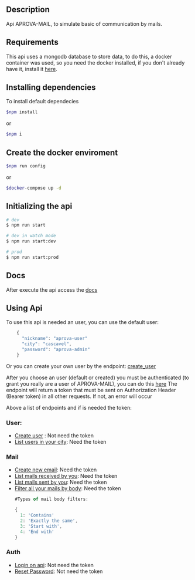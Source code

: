 ## Description

Api APROVA-MAIL, to simulate basic of communication by mails.

## Requirements

This api uses a mongodb database to store data, to do this, a docker container was used, so you need the docker installed, if you don't already have it, install it [here](https://docs.docker.com/get-docker/).

## Installing dependencies

To install default dependecies
``` bash
$npm install
```
or

``` bash
$npm i
```

## Create the docker enviroment 

``` bash
$npm run config
```
or
``` bash
$docker-compose up -d
```

## Initializing the api

``` bash
# dev
$ npm run start

# dev in watch mode
$ npm run start:dev

# prod
$ npm run start:prod
```

## Docs

After execute the api access the [docs](http://localhost:3000/docs)

## Using Api

To use this api is needed an user, you can use the default user: 
``` javascript
    {
      "nickname": "aprova-user"
      "city": "cascavel",
      "password": "aprova-admin"
    }
```

Or you can create your own user by the endpoint: 
[create_user](http://localhost:3000/docs/#/user/UserController_create)


After you choose an user (default or created) you must be authenticated (to grant you really are a user of APROVA-MAIL), you can do this [here](http://localhost:3000/docs/#/auth/AuthController_auth)
The endpoint will return a token that must be sent on Authorization Header (Bearer token) in all other requests. If not, an error will occur

Above a list of endpoints and if is needed the token:

### User:
  * [Create user](http://localhost:3000/docs/#/user/UserController_create) : Not need the token
  *  [List users in your city](http://localhost:3000/docs/#/user/UserController_listByCity): Need the token

### Mail
  * [Create new email](http://localhost:3000/docs/#/mail/MailController_create): Need the token
  * [List mails received by you](http://localhost:3000/docs/#/mail/MailController_listMyReceived): Need the token
  * [List mails sent by you](http://localhost:3000/docs/#/mail/MailController_listMySent): Need the token
  * [Filter all your mails by body](http://localhost:3000/docs/#/mail/MailController_filterBody): Need the token
    ``` javascript
    #Types of mail body filters:
    
    {
      1: 'Contains'
      2: 'Exactly the same',
      3: 'Start with',
      4: 'End with'
    }
    ```
  
### Auth
  * [Login on api](http://localhost:3000/docs/#/auth/AuthController_auth): Not need the token
  * [Reset Password](http://localhost:3000/docs/#/auth/AuthController_forgetPassword): Not need the token
  